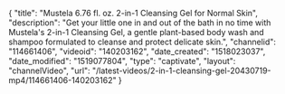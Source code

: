 {
    "title": "Mustela 6.76 fl. oz. 2-in-1 Cleansing Gel for Normal Skin",
    "description": "Get your little one in and out of the bath in no time with Mustela's 2-in-1 Cleansing Gel, a gentle plant-based body wash and shampoo formulated to cleanse and protect delicate skin.",
    "channelid": "114661406",
    "videoid": "140203162",
    "date_created": "1518023037",
    "date_modified": "1519077804",
    "type": "captivate",
    "layout": "channelVideo",
    "url": "\/latest-videos\/2-in-1-cleansing-gel-20430719-mp4\/114661406-140203162"
}